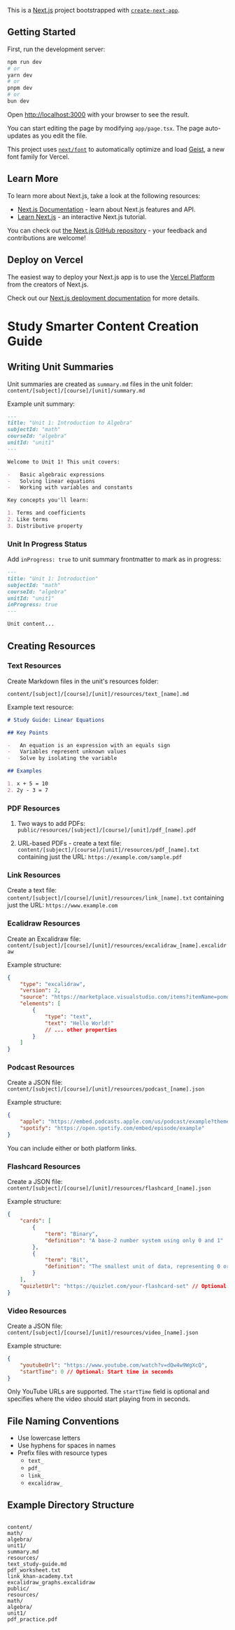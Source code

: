 This is a [Next.js](https://nextjs.org) project bootstrapped with [`create-next-app`](https://nextjs.org/docs/app/api-reference/cli/create-next-app).

## Getting Started

First, run the development server:

```bash
npm run dev
# or
yarn dev
# or
pnpm dev
# or
bun dev
```

Open [http://localhost:3000](http://localhost:3000) with your browser to see the result.

You can start editing the page by modifying `app/page.tsx`. The page auto-updates as you edit the file.

This project uses [`next/font`](https://nextjs.org/docs/app/building-your-application/optimizing/fonts) to automatically optimize and load [Geist](https://vercel.com/font), a new font family for Vercel.

## Learn More

To learn more about Next.js, take a look at the following resources:

-   [Next.js Documentation](https://nextjs.org/docs) - learn about Next.js features and API.
-   [Learn Next.js](https://nextjs.org/learn) - an interactive Next.js tutorial.

You can check out [the Next.js GitHub repository](https://github.com/vercel/next.js) - your feedback and contributions are welcome!

## Deploy on Vercel

The easiest way to deploy your Next.js app is to use the [Vercel Platform](https://vercel.com/new?utm_medium=default-template&filter=next.js&utm_source=create-next-app&utm_campaign=create-next-app-readme) from the creators of Next.js.

Check out our [Next.js deployment documentation](https://nextjs.org/docs/app/building-your-application/deploying) for more details.

# Study Smarter Content Creation Guide

## Writing Unit Summaries

Unit summaries are created as `summary.md` files in the unit folder:
`content/[subject]/[course]/[unit]/summary.md`

Example unit summary:

```md
---
title: "Unit 1: Introduction to Algebra"
subjectId: "math"
courseId: "algebra"
unitId: "unit1"
---

Welcome to Unit 1! This unit covers:

-   Basic algebraic expressions
-   Solving linear equations
-   Working with variables and constants

Key concepts you'll learn:

1. Terms and coefficients
2. Like terms
3. Distributive property
```

### Unit In Progress Status

Add `inProgress: true` to unit summary frontmatter to mark as in progress:

```md
---
title: "Unit 1: Introduction"
subjectId: "math"
courseId: "algebra"
unitId: "unit1"
inProgress: true
---

Unit content...
```

## Creating Resources

### Text Resources

Create Markdown files in the unit's resources folder:

`content/[subject]/[course]/[unit]/resources/text_[name].md`

Example text resource:

```md
# Study Guide: Linear Equations

## Key Points

-   An equation is an expression with an equals sign
-   Variables represent unknown values
-   Solve by isolating the variable

## Examples

1. x + 5 = 10
2. 2y - 3 = 7
```

### PDF Resources

1. Two ways to add PDFs:
   `public/resources/[subject]/[course]/[unit]/pdf_[name].pdf`

2. URL-based PDFs - create a text file:
   `content/[subject]/[course]/[unit]/resources/pdf_[name].txt`
   containing just the URL:
   `https://example.com/sample.pdf`

### Link Resources

Create a text file:
`content/[subject]/[course]/[unit]/resources/link_[name].txt`
containing just the URL:
`https://www.example.com`

### Ecalidraw Resources

Create an Excalidraw file:
`content/[subject]/[course]/[unit]/resources/excalidraw_[name].excalidraw`

Example structure:

```json
{
	"type": "excalidraw",
	"version": 2,
	"source": "https://marketplace.visualstudio.com/items?itemName=pomdtr.excalidraw-editor",
	"elements": [
		{
			"type": "text",
			"text": "Hello World!"
			// ... other properties
		}
	]
}
```

### Podcast Resources

Create a JSON file:
`content/[subject]/[course]/[unit]/resources/podcast_[name].json`

Example structure:

```json
{
	"apple": "https://embed.podcasts.apple.com/us/podcast/example?theme=light",
	"spotify": "https://open.spotify.com/embed/episode/example"
}
```

You can include either or both platform links.

### Flashcard Resources

Create a JSON file:
`content/[subject]/[course]/[unit]/resources/flashcard_[name].json`

Example structure:

```json
{
	"cards": [
		{
			"term": "Binary",
			"definition": "A base-2 number system using only 0 and 1"
		},
		{
			"term": "Bit",
			"definition": "The smallest unit of data, representing 0 or 1"
		}
	],
	"quizletUrl": "https://quizlet.com/your-flashcard-set" // Optional: Link to Quizlet set
}
```

### Video Resources

Create a JSON file:
`content/[subject]/[course]/[unit]/resources/video_[name].json`

Example structure:

```json
{
	"youtubeUrl": "https://www.youtube.com/watch?v=dQw4w9WgXcQ",
	"startTime": 0 // Optional: Start time in seconds
}
```

Only YouTube URLs are supported. The `startTime` field is optional and specifies where the video should start playing from in seconds.

## File Naming Conventions

-   Use lowercase letters
-   Use hyphens for spaces in names
-   Prefix files with resource types
    -   `text_`
    -   `pdf_`
    -   `link_`
    -   `excalidraw_`

## Example Directory Structure

```

content/
math/
algebra/
unit1/
summary.md
resources/
text_study-guide.md
pdf_worksheet.txt
link_khan-academy.txt
excalidraw_graphs.excalidraw
public/
resources/
math/
algebra/
unit1/
pdf_practice.pdf

```

```

```
